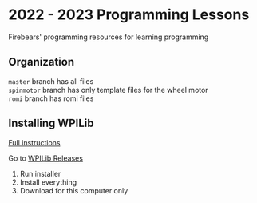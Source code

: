 # 2022 - 2023 Programming Lessons

Firebears' programming resources for learning programming

## Organization

`master` branch has all files  
`spinmotor` branch has only template files for the wheel motor  
`romi` branch has romi files  



## Installing WPILib
[Full instructions](https://docs.wpilib.org/en/stable/docs/zero-to-robot/step-2/wpilib-setup.html)

Go to
[WPILib Releases](https://github.com/wpilibsuite/allwpilib/releases)
1) Run installer
2) Install everything
3) Download for this computer only



